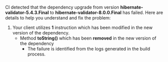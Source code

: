 CI detected that the dependency upgrade from version **hibernate-validator-5.4.3.Final** to **hibernate-validator-8.0.0.Final** has failed. Here are details to help you understand and fix the problem:
1. Your client utilizes **1** instruction which has been modified in the new version of the dependency.
   * <summary>Method <b>toString()</b> which has been <b>removed</b> in the new version of the dependency</summary>
            
        *  <summary>The failure is identified from the logs generated in the build process. </summary>
          
            


